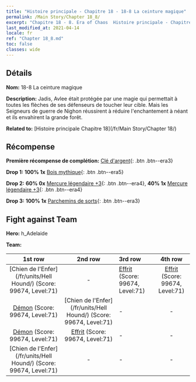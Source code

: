 ```yaml
---
title: "Histoire principale - Chapitre 18 - 18-8 La ceinture magique"
permalink: /Main Story/Chapter 18_8/
excerpt: "Chapitre 18 - 8. Era of Chaos  Histoire principale - Chapitre 18_8. 18-8 La ceinture magique"
last_modified_at: 2021-04-14
locale: fr
ref: "Chapter 18_8.md"
toc: false
classes: wide
---
```


## Détails

 **Nom:** 18-8 La ceinture magique

 **Description:** Jadis, Avlee était protégée par une magie qui permettait à toutes les flèches de ses défenseurs de toucher leur cible. Mais les Seigneurs de guerre de Nighon réussirent à réduire l'enchantement à néant et ils envahirent la grande forêt.

 **Related to:** [Histoire principale Chapitre 18](/fr/Main Story/Chapter 18/)

## Récompense

 **Première récompense de complétion:** [Clé d'argent](/fr/Items/con_693/){: .btn .btn--era3}

 **Drop 1:** **100% 1x** [Bois mythique](/fr/Items/mat_62/){: .btn .btn--era5}

 **Drop 2:** **60% 0x** [Mercure légendaire +3](/fr/Items/mat_56/){: .btn .btn--era4}, **40% 1x** [Mercure légendaire +3](/fr/Items/mat_56/){: .btn .btn--era4}

 **Drop 3:** **100% 1x** [Parchemins de sorts](/fr/Items/con_694/){: .btn .btn--era3}


## Fight against Team
 **Hero:** h_Adelaide

 **Team:**


  | 1st row | 2nd row | 3rd row | 4th row |
  |:----:|:----:|:----|:----:|
  | [Chien de l'Enfer](/fr/units/Hell Hound/) (Score: 99674, Level:71)  | - | [Effrit](/fr/units/Efreeti/) (Score: 99674, Level:71)  | [Effrit](/fr/units/Efreeti/) (Score: 99674, Level:71)  |
  | [Démon](/fr/units/Demon/) (Score: 99674, Level:71)  | [Chien de l'Enfer](/fr/units/Hell Hound/) (Score: 99674, Level:71)  | - | - |
  | [Démon](/fr/units/Demon/) (Score: 99674, Level:71)  | [Effrit](/fr/units/Efreeti/) (Score: 99674, Level:71)  | - | - |
  | [Chien de l'Enfer](/fr/units/Hell Hound/) (Score: 99674, Level:71)  | - | - | - |


